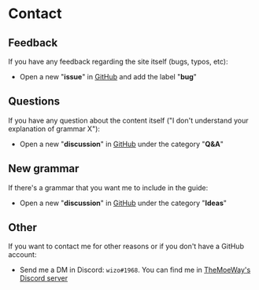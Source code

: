 # Contact

## Feedback

If you have any feedback regarding the site itself (bugs, typos, etc):

- Open a new "**issue**" in [GitHub](https://github.com/wizo06/japanese/issues) and add the label "**bug**"

## Questions

If you have any question about the content itself ("I don't understand your explanation of grammar X"):

- Open a new "**discussion**" in [GitHub](https://github.com/wizo06/japanese/discussions) under the category "**Q&A**"

## New grammar

If there's a grammar that you want me to include in the guide:

- Open a new "**discussion**" in [GitHub](https://github.com/wizo06/japanese/discussions) under the category "**Ideas**"

## Other

If you want to contact me for other reasons or if you don't have a GitHub account:

- Send me a DM in Discord: `wizo#1968`. You can find me in [TheMoeWay's Discord server](https://discord.gg/nhqjydaR8j)